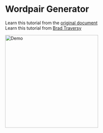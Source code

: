 # Wordpair Generator

Learn this tutorial from the [original document](https://flutter.dev/docs/get-started/codelab) <br />
Learn this tutorial from [Brad Traversy](https://www.youtube.com/watch?v=1gDhl4leEzA)

<img src="./uploads/demo.gif" alt="Demo" width="300px">
